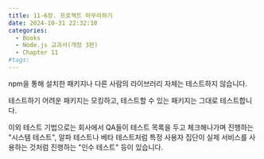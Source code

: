 ```yaml
---
title: 11-6장. 프로젝트 마무리하기
date: 2024-10-31 22:32:10
categories:
  - Books
  - Node.js 교과서(개정 3판)
  - Chapter 11
#tags:
---
```

npm을 통해 설치한 패키지나 다른 사람의 라이브러리 자체는 테스트하지 않습니다.

테스트하기 어려운 패키지는 모킹하고, 테스트할 수 있는 패키지는 그대로 테스트합니다.

이외 테스트 기법으로는 회사에서 QA들이 테스트 목록을 두고 체크해나가며 진행하는 "시스템 테스트", 알파 테스트나 베타 테스트처럼 특정 사용자 집단이 실제 서비스를 사용하는 것처럼 진행하는 "인수 테스트" 등이 있습니다.
